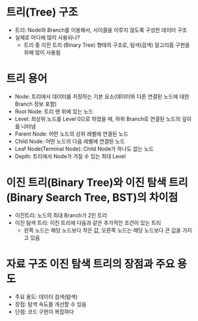 # 트리(Tree) 구조
- 트리: Node와 Branch를 이용해서, 사이클을 이루지 않도록 구성한 데이터 구조
- 실제로 어디에 많이 사용되나?
  - 트리 중 이진 트리 (Binary Tree) 형태의 구조로, 탐색(검색) 알고리즘 구현을 위해 많이 사용됨

# 트리 용어
- Node: 트리에서 데이터를 저장하는 기본 요소(데이터와 다른 연결된 노드에 대한 Branch 정보 포함)
- Root Node: 트리 맨 위에 있는 노드
- Level: 최상위 노드를 Level 0으로 하였을 때, 하위 Branch로 연결된 노드의 깊이를 나타냄
- Parent Node: 어떤 노드의 상위 레벨에 연결된 노드
- Child Node: 어떤 노드의 다음 레벨에 연결된 노드
- Leaf Node(Terminal Node): Child Node가 하나도 없는 노드
- Depth: 트리에서 Node가 가질 수 있는 최대 Level

# 이진 트리(Binary Tree)와 이진 탐색 트리(Binary Search Tree, BST)의 차이점
- 이진트리: 노드의 최대 Branch가 2인 트리
- 이진 탐색 트리: 이진 트리에 다음과 같은 추가적인 조건이 있는 트리
  - 왼쪽 노드는 해당 노드보다 작은 값, 오른쪽 노드는 해당 노드보다 큰 값을 가지고 있음

# 자료 구조 이진 탐색 트리의 장점과 주요 용도
- 주요 용도: 데이터 검색(탐색)
- 장점: 탐색 속도를 개선할 수 있음
- 단점: 코드 구현이 복잡하다
